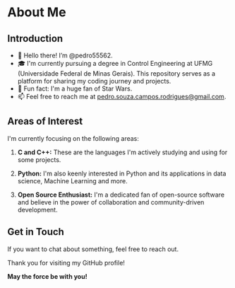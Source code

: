 # About Me

## Introduction

- 👋 Hello there! I’m @pedro55562.
- 🎓 I'm currently pursuing a degree in Control Engineering at UFMG (Universidade Federal de Minas Gerais).
   This repository serves as a platform for sharing my coding journey and projects.
-  🚀 Fun fact: I'm a huge fan of Star Wars.
- 📫 Feel free to reach me at [pedro.souza.campos.rodrigues@gmail.com](mailto:pedro.souza.campos.rodrigues@gmail.com).

## Areas of Interest

I'm currently focusing on the following areas:

1. **C and C++:** These are the languages I'm actively studying and using for some projects.

2. **Python:** I'm also keenly interested in Python and its applications in data science, Machine Learning and more.

3. **Open Source Enthusiast:** I'm a dedicated fan of open-source software and believe in the power of collaboration and community-driven development.

## Get in Touch

If you want to chat about something, feel free to reach out.

Thank you for visiting my GitHub profile!

**May the force be with you!**
